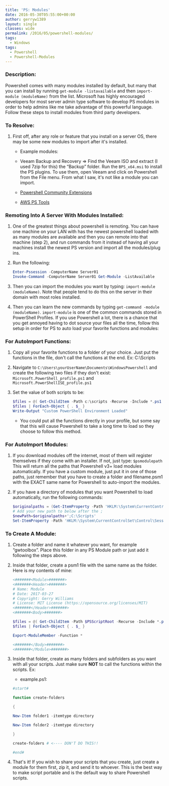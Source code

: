 ```yaml
---
title: 'PS: Modules'
date: 2016-05-30T05:55:00+00:00
author: gerryw1389
layout: single
classes: wide
permalink: /2016/05/powershell-modules/
tags:
  - Windows
tags:
  - Powershell
  - Powershell-Modules
---
```

<!--more-->

### Description:

Powershell comes with many modules installed by default, but many that you can install by running `get-module -listavailable` and then `import-module (moduleName)` from the list. Microsoft has highly encouraged developers for most server admin type software to develop PS modules in order to help admins like me take advantage of this powerful language. Follow these steps to install modules from third party developers.

### To Resolve:

1. First off, after any role or feature that you install on a server OS, there may be some new modules to import after it's installed.

   - Example modules:

   - Veeam Backup and Recovery => Find the Veeam ISO and extract (I used 7zip for this) the &#8220;Backup&#8221; folder. Run the `BPS_x64.msi` to install the PS plugins. To use them, open Veeam and click on Powershell from the File menu. From what I saw, it's not like a module you can import.

   - [Powershell Community Extensions](http://pscx.codeplex.com/releases)

   - [AWS PS Tools](https://aws.amazon.com/powershell/)

### Remoting Into A Server With Modules Installed:

1. One of the greatest things about powershell is remoting. You can have one machine on your LAN with has the newest powershell loaded with as many modules are available and then you can remote into that machine (step 2), and run commands from it instead of having all your machines install the newest PS version and import all the modules/plug ins.

2. Run the following:

   ```powershell
   Enter-Pssession -ComputerName Server01
   Invoke-Command -ComputerName Server01 Get-Module -ListAvailable
   ```

3. Then you can import the modules you want by typing: `import-module (moduleName)`. Note that people tend to do this on the server in their domain with most roles installed.

4. Then you can learn the new commands by typing `get-command -module (moduleName)`. `import-module` is one of the common commands stored in PowerShell Profiles. If you use Powershell a lot, there is a chance that you get annoyed having to dot source your files all the time, follow this setup in order for PS to auto load your favorite functions and modules:

### For AutoImport Functions:

1. Copy all your favorite functions to a folder of your choice. Just put the functions in the file, don't call the functions at the end. Ex: C:\Scripts

2. Navigate to `C:\Users\yourUserName\Documents\WindowsPowershell` and create the following two files if they don't exist: `Microsoft.PowerShell_profile.ps1` and `Microsoft.PowerShellISE_profile.ps1`

3. Set the value of both scripts to be:

   ```powershell
   $files = @( Get-ChildItem -Path c:\scripts -Recurse -Include *.ps1 -ErrorAction SilentlyContinue )
   $files | ForEach-Object { . $_ }
   Write-Output "Custom PowerShell Environment Loaded"
   ```

   - You could put all the functions directly in your profile, but some say that this will cause Powershell to take a long time to load so they choose to follow this method.

### For AutoImport Modules:

1. If you download modules off the internet, most of them will register themselves if they come with an installer. If not, just type: `$psmodulepath` This will return all the paths that Powershell v3+ load modules automatically. If you have a custom module, just put it in one of those paths, just remember that you have to create a folder and filename.psm1 with the EXACT same name for Powershell to auto-import the modules.

2. If you have a directory of modules that you want Powershell to load automatically, run the following commands:

   ```powershell
   $originalpaths = (Get-ItemProperty -Path 'HKLM:\System\CurrentControlSet\Control\Session Manager\Environment' -Name PSModulePath).PSModulePath
   # Add your new path to below after the ;
   $newPath=$originalpaths+';C:\Scripts'
   Set-ItemProperty -Path 'HKLM:\System\CurrentControlSet\Control\Session Manager\Environment' ' -Name PSModulePath –Value $newPath
   ```

### To Create A Module:

1. Create a folder and name it whatever you want, for example &#8220;gwtoolbox&#8221;. Place this folder in any PS Module path or just add it following the steps above.

2. Inside that folder, create a psm1 file with the same name as the folder. Here is my contents of mine:

   ```powershell
   <#######<Module>#######>
   <#######<Header>#######>
   # Name: Module
   # Date: 2017-03-27
   # Copyright: Gerry Williams
   # License: MIT License (https://opensource.org/licenses/MIT)
   <#######</Header>#######>
   <#######<Body>#######>

   $files = @( Get-ChildItem -Path $PSScriptRoot -Recurse -Include *.ps1 -ErrorAction SilentlyContinue )
   $files | ForEach-Object { . $_ }

   Export-ModuleMember -Function *

   <#######</Body>#######>
   <#######</Module>#######>
   ```

3. Inside that folder, create as many folders and subfolders as you want with all your scripts. Just make sure **NOT** to call the functions within the scripts. Ex:

   - example.ps1:

   ```powershell
   #start#

   function create-folders

   {

   New-Item folder1 -itemtype directory

   New-Item folder2 -itemtype directory

   }

   create-folders # <---- DON'T DO THIS!!

   #end#
   ```

4. That's it! If you wish to share your scripts that you create, just create a module for them first, zip it, and send it to whoever. This is the best way to make script portable and is the default way to share Powershell scripts.